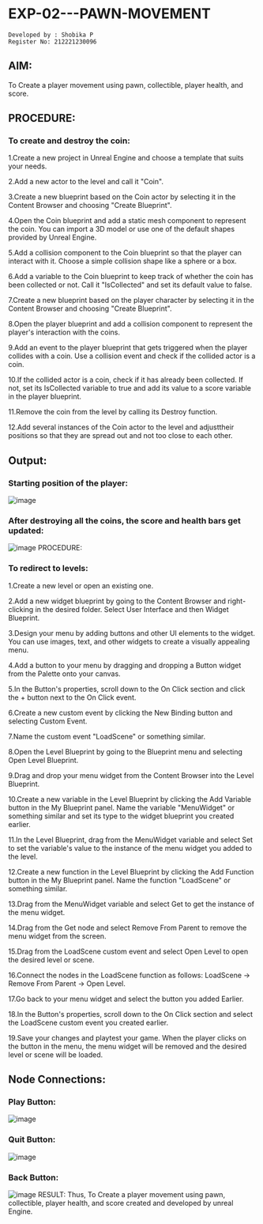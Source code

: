 # EXP-02---PAWN-MOVEMENT
```
Developed by : Shobika P
Register No: 212221230096
```
## AIM:
To Create a player movement using pawn, collectible, player health, and score.

## PROCEDURE:
### To create and destroy the coin:
1.Create a new project in Unreal Engine and choose a template that suits your needs.

2.Add a new actor to the level and call it "Coin".

3.Create a new blueprint based on the Coin actor by selecting it in the Content Browser and choosing "Create Blueprint".

4.Open the Coin blueprint and add a static mesh component to represent the coin. You can import a 3D model or use one of the default shapes provided by Unreal Engine.

5.Add a collision component to the Coin blueprint so that the player can interact with it. Choose a simple collision shape like a sphere or a box.

6.Add a variable to the Coin blueprint to keep track of whether the coin has been collected or not. Call it "IsCollected" and set its default value to false.

7.Create a new blueprint based on the player character by selecting it in the Content Browser and choosing "Create Blueprint".

8.Open the player blueprint and add a collision component to represent the player's interaction with the coins.

9.Add an event to the player blueprint that gets triggered when the player collides with a coin. Use a collision event and check if the collided actor is a coin.

10.If the collided actor is a coin, check if it has already been collected. If not, set its IsCollected variable to true and add its value to a score variable in the player blueprint.

11.Remove the coin from the level by calling its Destroy function.

12.Add several instances of the Coin actor to the level and adjusttheir positions so that they are spread out and not too close to each other.
## Output:

### Starting position of the player:
![image](https://github.com/Shobika187/EXP-02---PAWN-MOVEMENT/assets/94508142/2ed91533-75b4-4c2f-93a4-61483b08818c)
### After destroying all the coins, the score and health bars get updated:
![image](https://github.com/Shobika187/EXP-02---PAWN-MOVEMENT/assets/94508142/842aa053-108c-4c9a-a4a7-9fdfaa5b092c)
PROCEDURE:
### To redirect to levels:
1.Create a new level or open an existing one.

2.Add a new widget blueprint by going to the Content Browser and right-clicking in the desired folder. Select User Interface and then Widget Blueprint.

3.Design your menu by adding buttons and other UI elements to the widget. You can use images, text, and other widgets to create a visually appealing menu.

4.Add a button to your menu by dragging and dropping a Button widget from the Palette onto your canvas.

5.In the Button's properties, scroll down to the On Click section and click the + button next to the On Click event.

6.Create a new custom event by clicking the New Binding button and selecting Custom Event.

7.Name the custom event "LoadScene" or something similar.

8.Open the Level Blueprint by going to the Blueprint menu and selecting Open Level Blueprint.

9.Drag and drop your menu widget from the Content Browser into the Level Blueprint.

10.Create a new variable in the Level Blueprint by clicking the Add Variable button in the My Blueprint panel. Name the variable "MenuWidget" or something similar and set its type to the widget blueprint you created earlier.

11.In the Level Blueprint, drag from the MenuWidget variable and select Set to set the variable's value to the instance of the menu widget you added to the level.

12.Create a new function in the Level Blueprint by clicking the Add Function button in the My Blueprint panel. Name the function "LoadScene" or something similar.

13.Drag from the MenuWidget variable and select Get to get the instance of the menu widget.

14.Drag from the Get node and select Remove From Parent to remove the menu widget from the screen.

15.Drag from the LoadScene custom event and select Open Level to open the desired level or scene.

16.Connect the nodes in the LoadScene function as follows: LoadScene -> Remove From Parent -> Open Level.

17.Go back to your menu widget and select the button you added Earlier.

18.In the Button's properties, scroll down to the On Click section and select the LoadScene custom event you created earlier.

19.Save your changes and playtest your game. When the player clicks on the button in the menu, the menu widget will be removed and the desired level or scene will be loaded.
## Node Connections:
### Play Button:
![image](https://github.com/Shobika187/EXP-02---PAWN-MOVEMENT/assets/94508142/32760c29-ee28-4134-8255-37da5e47f184)
### Quit Button:
![image](https://github.com/Shobika187/EXP-02---PAWN-MOVEMENT/assets/94508142/95964b28-dd20-452b-ac58-2c0ecb53d696)
### Back Button:
![image](https://github.com/Shobika187/EXP-02---PAWN-MOVEMENT/assets/94508142/a9a2f59b-ba92-4b2f-8552-84c2015ab0b5)
RESULT:
Thus, To Create a player movement using pawn, collectible, player health, and score created and developed by unreal Engine.



